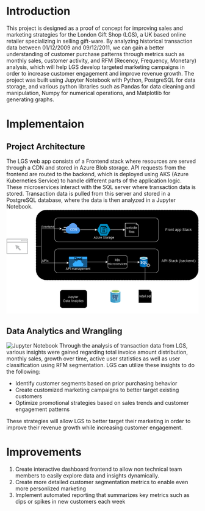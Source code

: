 # Introduction
This project is designed as a proof of concept for improving sales and marketing strategies for the London Gift Shop (LGS), a UK based online retailer specializing in selling gift-ware. By analyzing historical transaction data between 01/12/2009 and 09/12/2011, we can gain a better understanding of customer purchase patterns through metrics such as monthly sales, customer activity, and RFM (Recency, Frequency, Monetary) analysis, which will help LGS develop targeted marketing campaigns in order to increase customer engagement and improve revenue growth. The project was built using Jupyter Notebook with Python, PostgreSQL for data storage, and various python libraries such as Pandas for data cleaning and manipulation, Numpy for numerical operations, and Matplotlib for generating graphs.

# Implementaion
## Project Architecture
The LGS web app consists of a Frontend stack where resources are served through a CDN and stored in Azure Blob storage. API requests from the frontend are routed to the backend, which is deployed using AKS (Azure Kuberneties Service) to handle different parts of the application logic. These microservices interact with the SQL server where transaction data is stored. Transaction data is pulled from this server and stored in a PostgreSQL database, where the data is then analyzed in a Jupyter Notebook. 
![Architecture Diagram](assets/python_data_analytics_LGS_ER_diagram.png)



## Data Analytics and Wrangling
![Jupyter Notebook](./retail_data_analytics_wrangling.ipynb)
Through the analysis of transaction data from LGS, various insights were gained regarding total invoice amount distribution, monthly sales, growth over time, active user statistics as well as user classification using RFM segmentation. LGS can utilize these insights to do the following:

- Identify customer segments based on prior purchasing behavior
- Create customized marketing campaigns to better target existing customers
- Optimize promotional strategies based on sales trends and customer engagement patterns

These strategies will allow LGS to better target their marketing in order to improve their revenue growth while increasing customer engagement.

# Improvements
1. Create interactive dashboard frontend to allow non technical team members to easily explore data and insights dynamically.
2. Create more detailed customer segmentation metrics to enable even more personlized marketing
3. Implement automated reporting that summarizes key metrics such as dips or spikes in new customers each week
